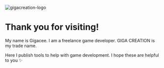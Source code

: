 ![gigacreation-logo](https://user-images.githubusercontent.com/5264444/220435419-4c90cc75-81d8-409e-81f3-c531f3106c64.png)

# Thank you for visiting!

My name is Gigacee. I am a freelance game developer. GIGA CREATION is my trade name.

Here I publish tools to help with game development. I hope these are helpful to you :sparkles:
